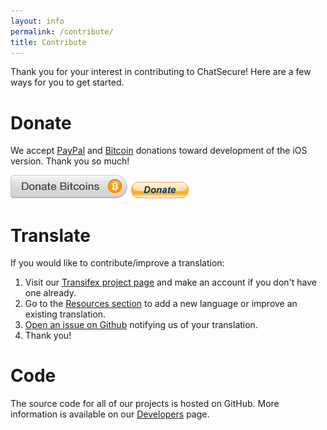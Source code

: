 ```yaml
---
layout: info
permalink: /contribute/
title: Contribute
---
```


Thank you for your interest in contributing to ChatSecure! Here are a few ways for you to get started.

# Donate

We accept [PayPal](https://www.paypal.com/cgi-bin/webscr?cmd=_s-xclick&hosted_button_id=XRBHJ9AX5VWNA) and [Bitcoin](https://coinbase.com/checkouts/1cf35f00d722205726f50b940786c413) donations toward development of the iOS version. Thank you so much!

[![bitcoin donation](/images/bitcoin_donate.png)](https://coinbase.com/checkouts/1cf35f00d722205726f50b940786c413) [![paypal donation](/images/paypal_donate.png)](https://www.paypal.com/cgi-bin/webscr?cmd=_s-xclick&hosted_button_id=XRBHJ9AX5VWNA) 

# Translate


If you would like to contribute/improve a translation:

 1. Visit our [Transifex project page](https://www.transifex.net/projects/p/chatsecure/) and make an account if you don't have one already.
 2. Go to the [Resources section](https://www.transifex.net/projects/p/chatsecure/resources/) to add a new language or improve an existing translation.
 3. [Open an issue on Github](https://github.com/chrisballinger/Off-the-Record-iOS/issues) notifying us of your translation.
 4. Thank you!


# Code

The source code for all of our projects is hosted on GitHub. More information is available on our [Developers](/developers) page.

